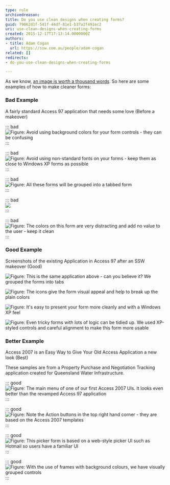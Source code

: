 ```yaml
---
type: rule
archivedreason: 
title: Do you use clean designs when creating forms?
guid: 79062d1f-541f-44df-81e1-b37a2f491ec2
uri: use-clean-designs-when-creating-forms
created: 2015-12-17T17:13:14.0000000Z
authors:
- title: Adam Cogan
  url: https://ssw.com.au/people/adam-cogan
related: []
redirects:
- do-you-use-clean-designs-when-creating-forms

---
```


As we know, [an image is worth a thousand words](/use-screenshots-in-your-proposals). So here are some examples of how to make cleaner forms:

<!--endintro-->

###  Bad Example

A fairly standard Access 97 application that needs some love (Before a makeover)

::: bad  
![Figure: Avoid using background colors for your form controls - they can be confusing](/rules/use-clean-designs-when-creating-forms/accessui_candidateedit1_before.gif)  
:::


::: bad  
![Figure: Avoid using non-standard fonts on your forms - keep them as close to Windows XP forms as possible](/rules/use-clean-designs-when-creating-forms/accessui_candidateedit2_before.gif)  
:::


::: bad  
![Figure: All these forms will be grouped into a tabbed form](/rules/use-clean-designs-when-creating-forms/accessui_candidateedit3_before.gif)  
:::


::: bad  
![](/rules/use-clean-designs-when-creating-forms/accessui_candidateedit4_before.gif)  
:::


::: bad  
![Figure: The colors on this form are very distracting and add no value to the user - keep it clean](/rules/use-clean-designs-when-creating-forms/accessui_candidatesearch_before.gif)  
:::

###  Good Example 

Screenshots of the existing Application in Access 97 after an SSW makeover (Good)

![Figure: This is the same application above - can you believe it? We grouped the forms into tabs](/rules/use-clean-designs-when-creating-forms/accessui_candidateedit1_after.gif)  

![Figure: The icons give the form visual appeal and help to break up the plain colors](/rules/use-clean-designs-when-creating-forms/accessui_candidateedit2_after.gif)  

![Figure: It's easy to present your form more cleanly and with a Windows XP feel](/rules/use-clean-designs-when-creating-forms/accessui_candidateedit3_after.gif)  

![Figure: Even tricky forms with lots of logic can be tidied up. We used XP-styled controls and careful alignment to make this form more usable](/rules/use-clean-designs-when-creating-forms/accessui_candidatesearch_after.gif)  

###  Better Example

Access 2007 is an Easy Way to Give Your Old Access Application a new look (Best)

These samples are from a Property Purchase and Negotiation Tracking application created for Queensland Water Infrastructure.


::: good  
![Figure: The main menu of one of our first Access 2007 UIs. It looks even better than the revamped Access 97 application](/rules/use-clean-designs-when-creating-forms/Aqua_MainMenu.jpg)  
:::


::: good  
![Figure: Note the Action buttons in the top right hand corner - they are based on the Access 2007 templates](/rules/use-clean-designs-when-creating-forms/Aqua_Valuation.jpg)  
:::


::: good  
![Figure: This picker form is based on a web-style picker UI such as Hotmail so users have a familiar UI](/rules/use-clean-designs-when-creating-forms/Aqua_PickerForm.jpg)  
:::


::: good  
![Figure: With the use of frames with background colours, we have visually grouped controls](/rules/use-clean-designs-when-creating-forms/Aqua_Agreement.jpg)  
:::

